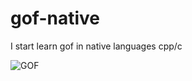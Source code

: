 # gof-native
I start learn gof in native languages cpp/c

![GOF](https://circle.visual-paradigm.com/wp-content/uploads/2017/08/GoF-Design-Patterns-Catalog.png)
